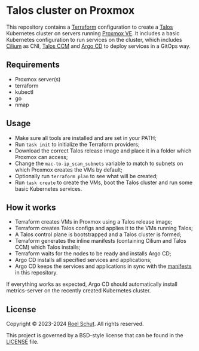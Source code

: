 Talos cluster on Proxmox
========================

This repository contains a [Terraform](https://www.terraform.io/) configuration to create a [Talos](https://www.talos.dev/) Kubernetes cluster on servers running [Proxmox VE](https://www.proxmox.com/).
It includes a basic Kubernetes configuration to run services on the cluster, which includes [Cilium](https://cilium.io/) as CNI, [Talos CCM](https://github.com/siderolabs/talos-cloud-controller-manager) and [Argo CD](https://argoproj.github.io/cd/) to deploy services in a GitOps way.
  

## Requirements

- Proxmox server(s)
- terraform
- kubectl
- go
- nmap


## Usage

- Make sure all tools are installed and are set in your PATH;
- Run `task init` to initialize the Terraform providers;
- Download the correct Talos release image and place it in a folder which Proxmox can access;
- Change the `mac-to-ip_scan_subnets` variable to match to subnets on which Proxmox creates the VMs by default;
- Optionally run `terraform plan` to see what will be created;
- Run `task create` to create the VMs, boot the Talos cluster and run some basic Kubernetes services.


## How it works

- Terraform creates VMs in Proxmox using a Talos release image;
- Terraform creates Talos configs and applies it to the VMs running Talos;
- A Talos control plane is bootstrapped and a Talos cluster is formed;
- Terraform generates the inline manifests (containing Cilium and Talos CCM) which Talos installs;
- Terraform waits for the nodes to be ready and installs Argo CD;
- Argo CD installs all specified services and applications;
- Argo CD keeps the services and applications in sync with the [manifests](manifests/) in this repository.

If everything works as expected, Argo CD should automatically install metrics-server on the recently created Kubernetes cluster.


## License

Copyright © 2023-2024 [Roel Schut](https://roelschut.nl). All rights reserved.

This project is governed by a BSD-style license that can be found in the [LICENSE](LICENSE) file.
